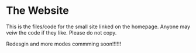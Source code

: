 # The Website
This is the files/code for the small site linked on the homepage. Anyone may veiw the code if they like. Please do not copy.

Redesgin and more modes commming soon!!!!!!
